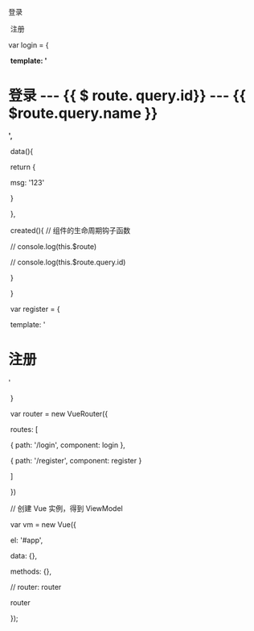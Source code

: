  <!-- 如果在路由中，使用 查询字符串，给路由传递参数，则 不需要修改 路由规则的 path 属性 -->

 <router-link to="/login?id=10&name=zs">登录</router-link>

​    <router-link to="/register">注册</router-link>

var login = {

​      **template: '<h1>登录 --- {{ $ route. query.id}} --- {{ ​$route.query.name }}</h1>',**

​      data(){

​        return {

​          msg: '123'

​        }

​      },

​      created(){ // 组件的生命周期钩子函数

​        // console.log(this.$route)

​        // console.log(this.$route.query.id)

​      }

​    }

​    var register = {

​      template: '<h1>注册</h1>'

​    }

​    var router = new VueRouter({

​      routes: [

​        { path: '/login', component: login },

​        { path: '/register', component: register }

​      ]

​    })

​    // 创建 Vue 实例，得到 ViewModel

​    var vm = new Vue({

​      el: '#app',

​      data: {},

​      methods: {},

​      // router: router

​      router

​    });

  </script>